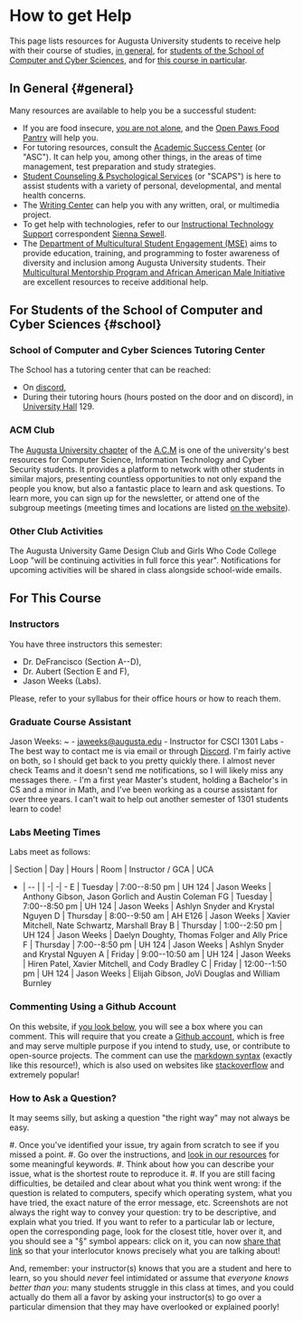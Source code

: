 #  How to get Help

This page lists resources for Augusta University students to receive help with their course of studies, [in general](#general), for [students of the School of Computer and Cyber Sciences](#school), and for [this course in particular](#course).

## In General {#general}

Many resources are available to help you be a successful student:

- If you are food insecure, [you are not alone](https://www.wjbf.com/csra-news/nearly-36-percent-of-college-students-are-hungry/), and the [Open Paws Food Pantry](https://www.augusta.edu/student-affairs/open-paws.php) will help you.
- For tutoring resources, consult the [Academic Success Center](https://www.augusta.edu/academicsuccess/) (or "ASC"). It can help you, among other things, in the areas of time management, test preparation and study strategies.
- [Student Counseling & Psychological Services](https://www.augusta.edu/counseling/) (or "SCAPS") is here to assist students with a variety of personal, developmental, and mental health concerns.
- The [Writing Center](https://www.augusta.edu/pamplin/writingcenter/) can help you with any written, oral, or multimedia project.
- To get help with technologies, refer to our [Instructional Technology Support](https://www.augusta.edu/continuity/index.php) correspondent [Sienna Sewell](https://spots.augusta.edu/sSewell/).
- The [Department of Multicultural Student Engagement (MSE)](https://www.augusta.edu/multicultural/) aims to provide education, training, and programming to foster awareness of diversity and inclusion among Augusta University students. Their [Multicultural Mentorship Program and African American Male Initiative](https://www.augusta.edu/multicultural/programming.php) are excellent resources to receive additional help.

## For Students of the School of Computer and Cyber Sciences {#school}

### School of Computer and Cyber Sciences Tutoring Center

The School has a tutoring center that can be reached:

- On [discord](https://discord.gg/AYSw3UNKEh),
- During their tutoring hours (hours posted on the door and on discord), in [University Hall](https://map.concept3d.com/?id=824#!m/268018) 129. 

<!--
Their current opening hours are:

    Tuesday: 1pm-5pm  
    Thursday: 2pm-5pm  
    Friday: 9am-12pm  
-->

### ACM Club

The [Augusta University chapter](https://spots.augusta.edu/cyberdefense) of the [A.C.M](https://www.acm.org/ "Association for Computing Machinery") is one of the university's best resources for Computer Science, Information Technology and Cyber Security students.
It provides a platform to network with other students in similar majors, presenting countless opportunities to not only expand the people you know, but also a fantastic place to learn and ask questions.
To learn more, you can sign up for the newsletter, or attend one of the subgroup meetings (meeting times and locations are listed [on the website](https://spots.augusta.edu/cyberdefense)).

### Other Club Activities

The Augusta University Game Design Club and Girls Who Code College Loop "will be continuing activities in full force this year".  Notifications for upcoming activities will be shared in class alongside school-wide emails. 

## For This Course

### Instructors

You have three instructors this semester:

- Dr. DeFrancisco (Section A--D), 
- Dr. Aubert (Section E and F),
- Jason Weeks (Labs).

Please, refer to your syllabus for their office hours or how to reach them.

### Graduate Course Assistant

Jason Weeks:
~ 
    - <jaweeks@augusta.edu>
    - Instructor for CSCI 1301 Labs
    - The best way to contact me is via email or through [Discord](http://discordapp.com/users/269850129022976000). I'm fairly active on both, so I should get back to you pretty quickly there. I almost never check Teams and it doesn't send me notifications, so I will likely miss any messages there.
    - I'm a first year Master's student, holding a Bachelor's in CS and a minor in Math, and I've been working as a course assistant for over three years. I can't wait to help out another semester of 1301 students learn to code!

<!--
### Undergraduate Course Assistants

To be determined.
-->

<!--
The instructors and UCAs should be your first point of contact for any questions regarding the content of this class.

For this semester, your UCAs are:
-->
<!--

Please, copy the following template, paste it outside this comment (that is, after the ">" character below, and fill it with relevant information.

First Last:
~ 
    - Email.
    - Responsible for Section X's lab.
    - Also present during Section Y's lab.
    - Best way to reach me.
    - Office hours.
    - (if you feel like it, share your major or something else personal).
-->

<!-- 
For example,

Clément Aubert:
~ 
    - <caubert@augusta.edu>
    - Responsible for Section B's lab.
    - Also present during Section C and D's labs.
    - Feel free to reach out via emails or teams. I don't frequently check discord.
    - My office hours are M. & W. 10--12.
    - I have been teaching this class for many semesters, but I am always excited to meet new students and introduce you all to programming.
-->  

<!-- 
ARCHIVES

Samuel Bailey:
~ 
    - <sambailey@augusta.edu>
    - Responsible for Section A's lab.
    - Also present during Section C and D's labs.
    - The best way to reach me is through my discord [Discord](http://discordapp.com/users/233045391325528064) and email. I check both very often. I use   Teams sometimes, but the other two are the best way to reach me.
    - My office hours are currently undecided. I am waiting till I finalize other stuff before I put them in stone.
    - I am a IT student. I enjoy video games, reading books such as Brandon Sanders Mistborn, and I run the TTPRG Pathfinder 2e in my spare time.     

Jason Weeks:
~ 
    - <jaweeks@augusta.edu>
    - Responsible for Section B's lab
    - May also be present for Section C's lab
    - The best way to contact me is via email or through [Discord](http://discordapp.com/users/269850129022976000). I'm fairly active on both, so I should get back to you pretty quickly there. I almost never check Teams and it doesn't send me notifications, so I will likely miss any messages there.
    - My office hours are as follows (all are at UH 129):
        - Tuesday: 1:00pm - 5:00pm
        - Thursday: 3:00pm - 5:00pm
        - Friday: 9:00am - 12:00pm
    - I'm a fourth year Computer Science major, Math minor and a UCA for over two years now. I can't wait to help out another semester of 1301 students learn to code!
    
Artis Carter:
~ 
    - <artcarter@augusta.edu>.
    - Responsible for Section C's lab.
    - Also present during Section F's lab.
    - Best way to reach me is via [discord](http://discordapp.com/users/730957085717561364), email, or on Teams.
    - Office hours will primarily be held on discord and teams and they are Tuesday/Thursday 8:00am-10:00am and Friday 4:00pm-6:00pm.
    - I am a senior majoring in computer science and mathematics. You can find me eating Chick-fil-A or helping someone on discord.
    
David Diestelhorst:
~ 
    - <ddiestelhorst@augusta.edu>
    - Responsible for Section D's lab.
    - Also present during Section A's and Section B's labs.
    - The best ways to reach me are either by [discord](http://discordapp.com/users/399642018822750218), by email, or by teams. 
    - My office hours are Mondays 1400-1600 (online) and Wednesdays 1330-1600 (Tutoring Center). Additionaly, I will be available for tutoring on Thursdays (1500-1700) and Fridays (1015-1145) at the Academic Success Center. 
    - I'm a computer science major, but my other academic interests include anthropology and linguistics. My hobbies include videogames, tabletop RPGs, and reading. 
    
Layla Erb:
 ~ 
    - <lerb@augusta.edu>
    - Responsible for Section E's lab.
    - The best ways to reach me are either by email or on [Discord](https://discordapp.com/users/949428446281465937).
    - My office hours are 
        - Monday 3:00pm–5:00pm in UH 129.
        - Tuesday 3:00pm–5:00pm in UH 129.
     - I am a third year Computer Science student and this is my first semester as a UCA. I'm looking forward to working with you all this semester!

Richard Kelley:
~ 
    - <RIKELLEY@augusta.edu>.
    - Responsible for Section F's lab.
    - Also present during Section E's lab.
    - I typically see discord notifications first, so feel free to ping me [there](http://discordapp.com/users/434479500953124865). Email I will see but not as fast. Teams doesn't like to send me notifications.
    - Office hours are Monday and Wednesday, 4:30-6:30pm.
    - I'm a computer science major towards the end of my degree, and I'm always happy to see new computer science students and their different approaches to solving problems.

Brandon Wilburn:
~ 
    - <bwilburn@augusta.edu>
    - N/A
    - N/A
    - Discord is the easiest way to reach me, but I will also respond to emails.
    - Available  to tutor on Mondays after 3, Wednesdays after 1, and Fridays for most of the day. If you'd like in-person tutoring, please let me know so I can put it on my schedule.
    - I'm  a computer science major interested in machine learning and its applications. I'll also be learning to use the Unity game engine over the course of this year. Tutoring is a passion of mine and I like to take unique approaches to teaching to ensure students are getting help tailored to them.
 
Daelyn Doughty:
~ 
    - <daedoughty@augusta.edu>
    - Best way to reach me is via [email](mailto:daedoughty@augusta.edu)
    - Alternatively, you can reach me on [discord](http://discordapp.com/users/730957085717561364) or on Teams.
    - Office hours will be held on discord and teams and they are Tuesday/Thursday 10:00am-11:30am.
    - I am a junior majoring in computer science. You can find me skating around campus or drinking protein.

--> 

### Labs Meeting Times

Labs meet as follows:

| Section | Day | Hours | Room | Instructor / GCA | UCA
- | -- |   | -| -| -
E  | Tuesday  | 7:00--8:50 pm  | UH 124  | Jason Weeks | Anthony Gibson, Jason Gorlich and Austin Coleman
FG | Tuesday  | 7:00--8:50 pm  | UH 124  | Jason Weeks | Ashlyn Snyder and Krystal Nguyen
D  | Thursday | 8:00--9:50 am  | AH E126 | Jason Weeks | Xavier Mitchell, Nate Schwartz, Marshall Bray
B  | Thursday | 1:00--2:50 pm  | UH 124  | Jason Weeks | Daelyn Doughty, Thomas Folger and Ally Price
F  | Thursday | 7:00--8:50 pm  | UH 124  | Jason Weeks | Ashlyn Snyder and Krystal Nguyen
A  | Friday   | 9:00--10:50 am | UH 124  | Jason Weeks | Hiren Patel, Xavier Mitchell, and Cody Bradley
C  | Friday   | 12:00--1:50 pm | UH 124  | Jason Weeks | Elijah Gibson, JoVi Douglas and William Burnley

### Commenting Using a Github Account

On this website, if [you look below](#how-is-this-page), you will see a box where you can comment.
This will require that you create a [Github account](https://github.com/login), which is free and may serve multiple purpose if you intend to study, use, or contribute to open-source projects.
The comment can use the [markdown syntax](https://commonmark.org/) (exactly like this resource!), which is also used on websites like [stackoverflow](https://stackoverflow.com/editing-help) and extremely popular!

### How to Ask a Question?

It may seems silly, but asking a question "the right way" may not always be easy.

#. Once you've identified your issue, try again from scratch to see if you missed a point.
#. Go over the instructions, and [look in our resources](https://github.com/csci-1301/csci-1301.github.io/search?q=ask+a+question) for some meaningful keywords.
#. Think about how you can describe your issue, what is the shortest route to reproduce it.
#. If you are still facing difficulties, be detailed and clear about what you think went wrong: if the question is related to computers, specify which operating system, what you have tried, the exact nature of the error message, etc. Screenshots are not always the right way to convey your question: try to be descriptive, and explain what you tried. If you want to refer to a particular lab or lecture, open the corresponding page, look for the closest title, hover over it, and you should see a "§" symbol appears: click on it, you can now [share that link](https://www.wikihow.com/Copy-and-Paste-a-Link) so that your interlocutor knows precisely what you are talking about!

And, remember: your instructor(s) knows that you are a student and here to learn, so you should _never_ feel intimidated or assume that _everyone knows better than you_: many students struggle in this class at times, and you could actually do them all a favor by asking your instructor(s) to go over a particular dimension that they may have overlooked or explained poorly!
